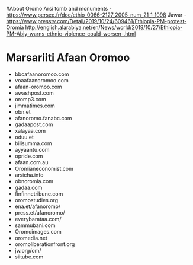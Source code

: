#About Oromo
Arsi tomb and monuments - https://www.persee.fr/doc/ethio_0066-2127_2005_num_21_1_1098
Jawar - https://www.presstv.com/Detail/2019/10/24/609461/Ethiopia-PM-protest-Oromia http://english.alarabiya.net/en/News/world/2019/10/27/Ethiopia-PM-Abiy-warns-ethnic-violence-could-worsen-.html
# Marsariiti Afaan Oromoo
- bbcafaanoromoo.com
- voaafaanoromoo.com
- afaan-oromoo.com
- awashpost.com
- oromp3.com
- jimmatimes.com
- obn.et
- afanoromo.fanabc.com
- gadaapost.com
- xalayaa.com
- oduu.et
- bilisumma.com
- ayyaantu.com
- opride.com
- afaan.com.au
- Oromianeconomist.com
- arsicha.info
- obnoromia.com
- gadaa.com
- finfinnetribune.com
- oromostudies.org
- ena.et/afanoromo/
- press.et/afanoromo/
- everybarataa.com/
- sammubani.com
- Oromoimages.com
- oromedia.net
- oromoliberationfront.org
- jw.org/om/
- siitube.com
